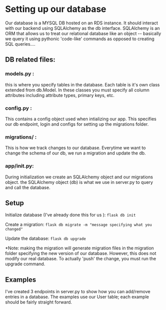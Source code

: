# Setting up our database 

Our database is a MYSQL DB hosted on an RDS instance. 
It should interact with our backend using SQLAlchemy as the db interface. SQLAlchemy is an ORM that allows us to treat our relational database like an object -- basically we query it using pythonic 'code-like' commands as opposed to creating SQL queries....

## DB related files:

### models.py :
this is where you specify tables in the database. Each table is it's own class extended from db.Model. In these classes you must specify all column attributes including attribute types, primary keys, etc. 

### config.py :
This contains a config object used when intializing our app. This specifies our db endpoint, login and configs for setting up the migrations folder.

### migrations/ :
This is how we track changes to our database. Everytime we want to change the schema of our db, we run a migration and update the db. 

### app/__init__.py:
During initialization we create an SQLAlchemy object and our migrations object. the SQLAlchemy object (db) is what we use in server.py to query and call the database. 

## Setup

Initialize database (I've already done this for us ):  `flask db init`   

Create a migration: `flask db migrate -m "message specifying what you changed"`

Update the database: `flask db upgrade`

*Note: making the migration will generate migration files in the migration folder specifying the new version of our database. However, this does not modify our real database. To actually 'push' the change, you must run the upgrade command. 


## Examples

I've created 3 endpoints in server.py to show how you can add/remove entries in a database. The examples use our User table; each example should be fairly straight forward. 




